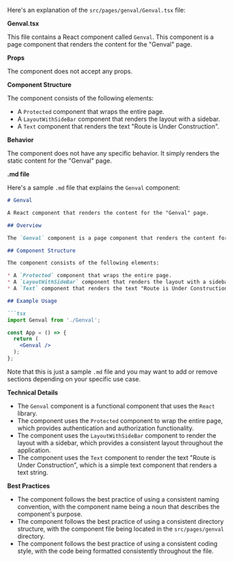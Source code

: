 



Here's an explanation of the `src/pages/genval/Genval.tsx` file:

**Genval.tsx**

This file contains a React component called `Genval`. This component is a page component that renders the content for the "Genval" page.

**Props**

The component does not accept any props.

**Component Structure**

The component consists of the following elements:

* A `Protected` component that wraps the entire page.
* A `LayoutWithSideBar` component that renders the layout with a sidebar.
* A `Text` component that renders the text "Route is Under Construction".

**Behavior**

The component does not have any specific behavior. It simply renders the static content for the "Genval" page.

**.md file**

Here's a sample `.md` file that explains the `Genval` component:
```md
# Genval

A React component that renders the content for the "Genval" page.

## Overview

The `Genval` component is a page component that renders the content for the "Genval" page. It does not accept any props and does not have any specific behavior.

## Component Structure

The component consists of the following elements:

* A `Protected` component that wraps the entire page.
* A `LayoutWithSideBar` component that renders the layout with a sidebar.
* A `Text` component that renders the text "Route is Under Construction".

## Example Usage

```tsx
import Genval from './Genval';

const App = () => {
  return (
    <Genval />
  );
};
```
Note that this is just a sample `.md` file and you may want to add or remove sections depending on your specific use case.

**Technical Details**

* The `Genval` component is a functional component that uses the `React` library.
* The component uses the `Protected` component to wrap the entire page, which provides authentication and authorization functionality.
* The component uses the `LayoutWithSideBar` component to render the layout with a sidebar, which provides a consistent layout throughout the application.
* The component uses the `Text` component to render the text "Route is Under Construction", which is a simple text component that renders a text string.

**Best Practices**

* The component follows the best practice of using a consistent naming convention, with the component name being a noun that describes the component's purpose.
* The component follows the best practice of using a consistent directory structure, with the component file being located in the `src/pages/genval` directory.
* The component follows the best practice of using a consistent coding style, with the code being formatted consistently throughout the file.